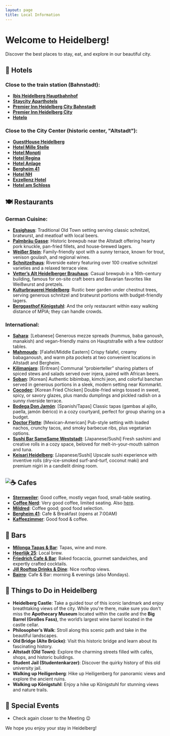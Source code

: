 ```yaml
---
layout: page
title: Local Information
---
```


# Welcome to Heidelberg!

Discover the best places to stay, eat, and explore in our beautiful city.

## 🏨 Hotels
### Close to the train station (Bahnstadt):
- **[Ibis Heidelberg Hauptbahnhof](https://all.accor.com/hotel/1447/index.en.shtml)**
- **[Staycity Aparthotels](https://www.staycity.com/heidelberg/heidelberg)**
- **[Premier Inn Heidelberg City Bahnstadt](https://www.premierinn.com/gb/en/home.html)**
- **[Premier Inn Heidelberg City](https://www.premierinn.com/gb/en/home.html)**
- **[Hotelo](https://hotelo-heidelberg.de/en/)**

### Close to the City Center (historic center, "Altstadt"):
- **[GuestHouse Heidelberg](http://www.guesthouse-hd.de/ghouse/website.nsf/index.html?openpage&L=2)**
- **[Hotel Mille Stelle](https://www.millestelle.de/en/home/)**
- **[Hotel Monpti](https://www.hotel-monpti.de/en/)**
- **[Hotel Regina](http://www.hotel-regina.de/index.php?page=start)**
- **[Hotel Anlage](https://hotel-anlage.de/?lang=en)**
- **[Bergheim 41](https://www.bergheim41.de/en/)**
- **[Hotel NH](https://www.nh-hotels.com/en/hotel/nh-collection-heidelberg)**
- **[Exzellenz Hotel](https://the-heidelberg.de/en/)**
- **[Hotel am Schloss](https://www.hotels-in-heidelberg.de/en/)**

## 🍽️ Restaurants
### German Cuisine:
- **[Essighaus](https://essighaus.de)**: Traditional Old Town setting serving classic schnitzel, bratwurst, and meatloaf with local beers.
- **[Palmbräu Gasse](https://palmbraeugasse.de)**: Historic brewpub near the Altstadt offering hearty pork knuckle, pan-fried fillets, and house-brewed lagers.
- **[Weißer Stein](https://www.weisser-stein.de)**: Family-friendly spot with a sunny terrace, known for trout, venison goulash, and regional wines.
- **[Schnitzelhaus](https://schnitzelhaus-alte-mnz.restaurants-world.com)**: Riverside eatery featuring over 100 creative schnitzel varieties and a relaxed terrace view.
- **[Vetter’s Alt Heidelberger Brauhaus](https://www.brauhaus-vetter.de/en)**: Casual brewpub in a 16th-century building, famous for on-site craft beers and Bavarian favorites like Weißwurst and pretzels.
- **[Kulturbrauerei Heidelberg](https://www.heidelberger-kulturbrauerei.de/)**: Rustic beer garden under chestnut trees, serving generous schnitzel and bratwurst portions with budget-friendly lagers.
- **[Berggasthof Königstuhl](https://maps.app.goo.gl/56pKiiKZFDpdjQjU9)**: And the only restaurant within easy walking distance of MPIA; they can handle crowds.

### International:
- **[Sahara](https://www.sahara-heidelberg.de)**: [Lebanese] Generous mezze spreads (hummus, baba ganoush, manakish) and vegan-friendly mains on Hauptstraße with a few outdoor tables.
- **[Mahmouds](https://mahmouds.de/en/home-en/)**: [Falafel/Middle Eastern] Crispy falafel, creamy babaganoush, and warm pita pockets at two convenient locations in Altstadt and Bergheim.
- **[Kilimanjaro](https://kilimanjaro-heidelberg.com)**: [Eritrean] Communal “probierteller” sharing platters of spiced stews and salads served over injera, paired with African beers.
- **[Soban](https://soban-heidelberg.com)**: [Korean] Authentic bibimbap, kimchi jeon, and colorful banchan served in generous portions in a sleek, modern setting near Kornmarkt.
- **[Cocodec](https://cocodec-heidelberg.com)**: [Korean Fried Chicken] Double-fried wings tossed in sweet, spicy, or savory glazes, plus mandu dumplings and pickled radish on a sunny riverside terrace.
- **[Bodega Don Jamón](https://www.bodega-heidelberg.de/)**: [Spanish/Tapas] Classic tapas (gambas al ajillo, paella, jamón ibérico) in a cozy courtyard, perfect for group sharing on a budget.
- **[Doctor Flotte](https://www.tripadvisor.com/Restaurant_Review-g187286-d23737581-Reviews-Doctor_Flotte-Heidelberg_Baden_Wurttemberg.html)**: [Mexican-American] Pub-style setting with loaded nachos, crunchy tacos, and smoky barbecue ribs, plus vegetarian options.
- **[Sushi Bar SameSame Weststadt](http://www.sushiheidelberg.de/)**: [Japanese/Sushi] Fresh sashimi and creative rolls in a cozy space, beloved for melt-in-your-mouth salmon and tuna.
- **[Keisari Heidelberg](https://www.keisari.de/heidelberg)**: [Japanese/Sushi] Upscale sushi experience with inventive rolls (dry-ice-smoked surf-and-turf, coconut maki) and premium nigiri in a candlelit dining room.

## ![:coffee:](https://a.slack-edge.com/production-standard-emoji-assets/14.0/apple-medium/2615.png) Cafes

- **[Sternweiler](https://maps.app.goo.gl/UpAsfvgsGDq8YFMj6)**: Good coffee, mostly vegan food, small-table seating.
- **[Coffee Nerd](https://maps.app.goo.gl/ZzVtsZpsjaiVpNgz9)**: Very good coffee, limited seating. Also [here](https://maps.app.goo.gl/vczveFP8KjuVWdYb9).
- **[Mildred](https://g.co/kgs/sU9Px9s)**: Coffee good; good food selection.
- **[Bergheim 41](https://maps.app.goo.gl/bqa3PzAsNUX9LBNPA)**: Cafe & Breakfast (opens at 7:00AM)
- **[Kaffeezimmer](https://g.co/kgs/s1Y957Q)**: Good food & coffee.

## 🍹 Bars

- **[Milonga Tapas & Bar](https://maps.app.goo.gl/6QtmP6wTYhcsfwyi6)**: Tapas, wine and more.
- **[Heerlijk 25](https://maps.app.goo.gl/eRjKxkXY8mbVJk649)**: Local brew.
- **[Friedrich Cafe & Bar](https://maps.app.goo.gl/6FBqp31wHQDvcc5H7)**: Baked focaccia, gourmet sandwiches, and expertly crafted cocktails.
- **[Jill Rooftop Drinks & Dine](https://maps.app.goo.gl/xQg5x5BqhaDm9Ss49)**: Nice rooftop views.
- **[Bairro](https://maps.app.goo.gl/DnxGprAhVzFcbSy68)**: Cafe & Bar: morning & evenings (also Mondays).

<!--
- **[Restaurant A](#)**: Enjoy gourmet dining with a menu that changes seasonally.
- **[Restaurant B](#)**: A local favorite for traditional German cuisine.
- **[Restaurant C](#)**: Perfect for a casual meal with friends and family.
-->

## 🌟 Things to Do in Heidelberg
- **Heidelberg Castle**: Take a guided tour of this iconic landmark and enjoy breathtaking views of the city. While you're there, make sure you don't miss the **Apothecary Museum** located within the castle and the **Big Barrel (Großes Fass)**, the world’s largest wine barrel located in the castle cellar.
- **Philosopher’s Walk**: Stroll along this scenic path and take in the beautiful landscapes.
- **Old Bridge (Alte Brücke)**: Visit this historic bridge and learn about its fascinating history.
- **Altstadt (Old Town)**: Explore the charming streets filled with cafés, shops, and historic buildings.
- **Student Jail (Studentenkarzer)**: Discover the quirky history of this old university jail.
- **Walking up Heiligenberg**: Hike up Heiligenberg for panoramic views and explore the ancient ruins.
- **Walking up Königstuhl**: Enjoy a hike up Königstuhl for stunning views and nature trails.


## 🎉 Special Events
- Check again closer to the Meeting 😉

<!--
- **Heidelberg Spring Festival**: Celebrate the arrival of spring with local music, food, and festivities.
-->

We hope you enjoy your stay in Heidelberg!